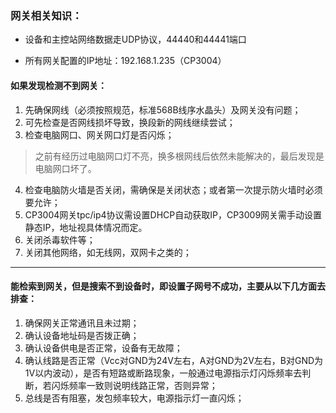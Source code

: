 ### 网关相关知识：
* 设备和主控站网络数据走UDP协议，44440和44441端口

* 所有网关配置的IP地址：192.168.1.235（CP3004）

#### 如果发现检测不到网关：
1. 先确保网线（必须按照规范，标准568B线序水晶头）及网关没有问题；
2. 可先检查是否网线损坏导致，换段新的网线继续尝试；
3. 检查电脑网口、网关网口灯是否闪烁；
>之前有经历过电脑网口灯不亮，换多根网线后依然未能解决的，最后发现是电脑网口坏了。

4. 检查电脑防火墙是否关闭，需确保是关闭状态；或者第一次提示防火墙时必须要允许；
5. CP3004网关tpc/ip4协议需设置DHCP自动获取IP，CP3009网关需手动设置静态IP，地址视具体情况而定。
6. 关闭杀毒软件等；
7. 关闭其他网络，如无线网，双网卡之类的；

<!-- 1. 先确保网线（必须按照规范，标准568B线序水晶头）及网关没有问题；
2. 确保防火墙处于关闭状态，
3. 关闭杀毒软件等；
4. 关闭其他网络，如无线网，双网卡之类的；
5. CP3004时，电脑可以自动获取或者配置192.168.1.X网段；CP3009时，电脑必须相应的配置IP地址； -->

---

#### 能检索到网关，但是搜索不到设备时，即设置子网号不成功，主要从以下几方面去排查：
1. 确保网关正常通讯且未过期；
2. 确认设备地址码是否拨正确；
3. 确认设备供电是否正常，设备有无故障；
4. 确认线路是否正常（Vcc对GND为24V左右，A对GND为2V左右，B对GND为1V以内波动），是否有短路或断路现象，一般通过电源指示灯闪烁频率去判断，若闪烁频率一致则说明线路正常，否则异常；
5. 总线是否有阻塞，发包频率较大，电源指示灯一直闪烁；